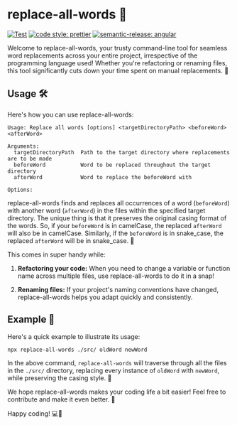 # replace-all-words 🔄

[![Test](https://github.com/HiromiShikata/replace-all-words/actions/workflows/test.yml/badge.svg)](https://github.com/HiromiShikata/replace-all-words/actions/workflows/test.yml)
[![code style: prettier](https://img.shields.io/badge/code_style-prettier-ff69b4.svg?style=flat-square)](https://github.com/prettier/prettier)
[![semantic-release: angular](https://img.shields.io/badge/semantic--release-angular-e10079?logo=semantic-release)](https://github.com/semantic-release/semantic-release)

Welcome to replace-all-words, your trusty command-line tool for seamless word replacements across your entire project, irrespective of the programming language used! Whether you're refactoring or renaming files, this tool significantly cuts down your time spent on manual replacements. 🚀

## Usage 🛠️

Here's how you can use replace-all-words:

```
Usage: Replace all words [options] <targetDirectoryPath> <beforeWord> <afterWord>

Arguments:
  targetDirectoryPath  Path to the target directory where replacements are to be made
  beforeWord           Word to be replaced throughout the target directory
  afterWord            Word to replace the beforeWord with

Options:

```

replace-all-words finds and replaces all occurrences of a word (`beforeWord`) with another word (`afterWord`) in the files within the specified target directory. The unique thing is that it preserves the original casing format of the words. So, if your `beforeWord` is in camelCase, the replaced `afterWord` will also be in camelCase. Similarly, if the `beforeWord` is in snake_case, the replaced `afterWord` will be in snake_case. 🐍

This comes in super handy while:

1. **Refactoring your code:** When you need to change a variable or function name across multiple files, use replace-all-words to do it in a snap!

2. **Renaming files:** If your project's naming conventions have changed, replace-all-words helps you adapt quickly and consistently.

## Example 📖

Here's a quick example to illustrate its usage:

```
npx replace-all-words ./src/ oldWord newWord
```

In the above command, `replace-all-words` will traverse through all the files in the `./src/` directory, replacing every instance of `oldWord` with `newWord`, while preserving the casing style. 💼

We hope replace-all-words makes your coding life a bit easier! Feel free to contribute and make it even better. 🙌

Happy coding! 💻🎉
